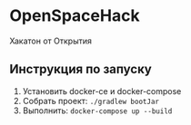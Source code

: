 # OpenSpaceHack
Хакатон от Открытия
## Инструкция по запуску
1. Установить docker-ce и docker-compose
2. Собрать проект: ```./gradlew bootJar ```
3. Выполнить: ```docker-compose up --build```
